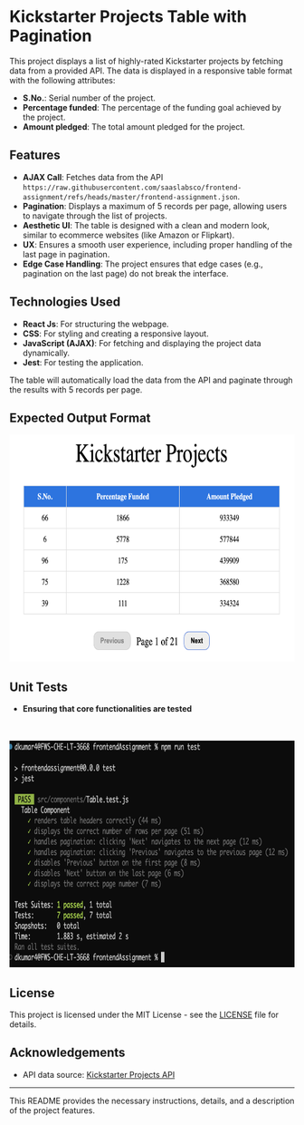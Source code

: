 # Kickstarter Projects Table with Pagination

This project displays a list of highly-rated Kickstarter projects by fetching data from a provided API. The data is displayed in a responsive table format with the following attributes:

- **S.No.**: Serial number of the project.
- **Percentage funded**: The percentage of the funding goal achieved by the project.
- **Amount pledged**: The total amount pledged for the project.

## Features

- **AJAX Call**: Fetches data from the API `https://raw.githubusercontent.com/saaslabsco/frontend-assignment/refs/heads/master/frontend-assignment.json`.
- **Pagination**: Displays a maximum of 5 records per page, allowing users to navigate through the list of projects.
- **Aesthetic UI**: The table is designed with a clean and modern look, similar to ecommerce websites (like Amazon or Flipkart).
- **UX**: Ensures a smooth user experience, including proper handling of the last page in pagination.
- **Edge Case Handling**: The project ensures that edge cases (e.g., pagination on the last page) do not break the interface.
  
## Technologies Used

- **React Js**: For structuring the webpage.
- **CSS**: For styling and creating a responsive layout.
- **JavaScript (AJAX)**: For fetching and displaying the project data dynamically.
- **Jest**: For testing the application.



The table will automatically load the data from the API and paginate through the results with 5 records per page.

## Expected Output Format
<img src="./firstPage.png" alt="Project Table" width="600" height="400">

## Unit Tests

- **Ensuring that core functionalities are tested** 
<br/>
<br/>
<img src="./testPassed.png" alt="test passed" width="800" height="400">

## License

This project is licensed under the MIT License - see the [LICENSE](LICENSE) file for details.

## Acknowledgements

- API data source: [Kickstarter Projects API](https://raw.githubusercontent.com/saaslabsco/frontend-assignment/refs/heads/master/frontend-assignment.json)

---

This README provides the necessary instructions, details, and a description of the project features.